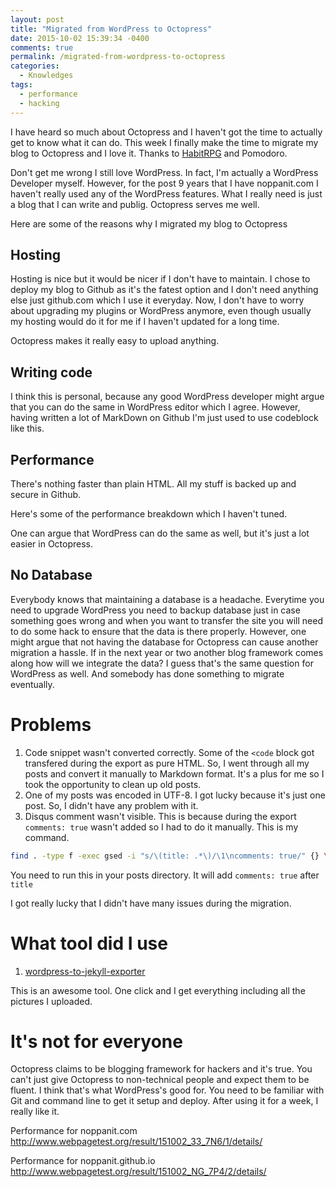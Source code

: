 ```yaml
---
layout: post
title: "Migrated from WordPress to Octopress"
date: 2015-10-02 15:39:34 -0400
comments: true
permalink: /migrated-from-wordpress-to-octopress
categories: 
  - Knowledges
tags:
  - performance
  - hacking
---
```


I have heard so much about Octopress and I haven't got the time to actually get to know what it can do. This week I finally make the time to migrate my blog to Octopress and I love it. Thanks to [HabitRPG][1] and Pomodoro. 

Don't get me wrong I still love WordPress. In fact, I'm actually a WordPress Developer myself. However, for the post 9 years that I have noppanit.com I haven't really used any of the WordPress features. What I really need is just a blog that I can write and publig. Octopress serves me well. 

Here are some of the reasons why I migrated my blog to Octopress

## Hosting
Hosting is nice but it would be nicer if I don't have to maintain. I chose to deploy my blog to Github as it's the fatest option and I don't need anything else just github.com which I use it everyday. Now, I don't have to worry about upgrading my plugins or WordPress anymore, even though usually my hosting would do it for me if I haven't updated for a long time. 

Octopress makes it really easy to upload anything. 

## Writing code
I think this is personal, because any good WordPress developer might argue that you can do the same in WordPress editor which I agree. However, having written a lot of MarkDown on Github I'm just used to use codeblock like this. 

## Performance
There's nothing faster than plain HTML. All my stuff is backed up and secure in Github. 

Here's some of the performance breakdown which I haven't tuned. 

One can argue that WordPress can do the same as well, but it's just a lot easier in Octopress.

## No Database
Everybody knows that maintaining a database is a headache. Everytime you need to upgrade WordPress you need to backup database just in case something goes wrong and when you want to transfer the site you will need to do some hack to ensure that the data is there properly. However, one might argue that not having the database for Octopress can cause another migration a hassle. If in the next year or two another blog framework comes along how will we integrate the data? I guess that's the same question for WordPress as well. And somebody has done something to migrate eventually.

# Problems

1. Code snippet wasn't converted correctly. Some of the `<code` block got transfered during the export as pure HTML. So, I went through all my posts and convert it manually to Markdown format. It's a plus for me so I took the opportunity to clean up old posts.
2. One of my posts was encoded in UTF-8. I got lucky because it's just one post. So, I didn't have any problem with it. 
3. Disqus comment wasn't visible. This is because during the export `comments: true` wasn't added so I had to do it manually. This is my command.

``` bash
find . -type f -exec gsed -i "s/\(title: .*\)/\1\ncomments: true/" {} \;
```

You need to run this in your posts directory. It will add `comments: true` after `title`

I got really lucky that I didn't have many issues during the migration. 

# What tool did I use
1. [wordpress-to-jekyll-exporter][2]

This is an awesome tool. One click and I get everything including all the pictures I uploaded.

# It's not for everyone

Octopress claims to be blogging framework for hackers and it's true. You can't just give Octopress to non-technical people and expect them to be fluent. I think that's what WordPress's good for. You need to be familiar with Git and command line to get it setup and deploy. After using it for a week, I really like it.

Performance for noppanit.com
http://www.webpagetest.org/result/151002_33_7N6/1/details/

Performance for noppanit.github.io
http://www.webpagetest.org/result/151002_NG_7P4/2/details/


 [1]: https://habitica.com
 [2]: https://github.com/benbalter/wordpress-to-jekyll-exporter
